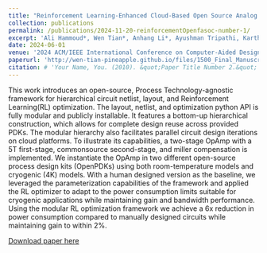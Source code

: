 ```yaml
---
title: "Reinforcement Learning-Enhanced Cloud-Based Open Source Analog Circuit Generator for Standard and Cryogenic Temperatures in 130-nm and 180-nm OpenPDKs"
collection: publications
permalink: /publications/2024-11-20-reinforcementOpenfasoc-number-1/
excerpt: 'Ali Hammoud*, Wen Tian*, Anhang Li*, Ayushman Tripathi, Karthik Lakshmanan, Harsh Khandeparkar, Ryan Wans, Gregory Kielian, Boris Murmann, Dennis Sylvester, Mehdi Saligane'
date: 2024-06-01
venue: '2024 ACM/IEEE International Conference on Computer‑Aided Design (ICCAD 2024)'
paperurl: 'http://wen-tian-pineapple.github.io/files/1500_Final_Manuscript.pdf'
citation: # 'Your Name, You. (2010). &quot;Paper Title Number 2.&quot; <i>Journal 1</i>. 1(2).'
---
```


This work introduces an open-source, Process Technology-agnostic framework for hierarchical circuit netlist, layout, and Reinforcement Learning(RL) optimization. The layout, netlist, and optimization python API is fully modular and publicly installable. It features a bottom-up hierarchical
construction, which allows for complete design reuse across provided PDKs. The modular hierarchy also facilitates parallel circuit design iterations on cloud platforms. To illustrate its capabilities, a two-stage OpAmp with a 5T first-stage, commonsource second-stage, and miller compensation is implemented. We instantiate the OpAmp in two different open-source process design kits (OpenPDKs) using both room-temperature models and cryogenic (4K) models. With a human designed version as the baseline, we leveraged the parameterization capabilities of the framework and applied the RL optimizer to adapt to the power consumption limits suitable for cryogenic applications while maintaining gain and bandwidth performance. Using the modular RL optimization framework we achieve a 6x reduction in power consumption compared to manually designed circuits while maintaining gain to within 2%.

[Download paper here](http://wen-tian-pineapple.github.io/files/1500_Final_Manuscript.pdf)